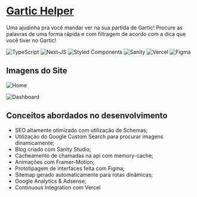 # [Gartic Helper](https://gartichelper.me/)

Uma ajudinha pra você mandar ver na sua partida de Gartic! Procure as palavras de uma forma rápida e com filtragem de acordo com a dica que você tiver no Gartic!

![TypeScript](https://img.shields.io/badge/TypeScript-007ACC?style=for-the-badge&logo=typescript&logoColor=white) ![Next-JS](https://img.shields.io/badge/next.js-000000?style=for-the-badge&logo=nextdotjs&logoColor=white) ![Styled Components](https://img.shields.io/badge/styled--components-DB7093?style=for-the-badge&logo=styled-components&logoColor=white) ![Sanity](https://img.shields.io/static/v1?label=&style=for-the-badge&logo=smashing-magazine&logoColor=white&message=SANITY&color=f03e2f) ![Vercel](https://img.shields.io/badge/Vercel-000000?style=for-the-badge&logo=vercel&logoColor=white) ![Figma](https://img.shields.io/badge/Figma-F24E1E?style=for-the-badge&logo=figma&logoColor=white)

## Imagens do Site

![Home](https://i.imgur.com/NaPVv3R.png)

![Dashboard](https://i.imgur.com/Enbt3yf.png)

## Conceitos abordados no desenvolvimento

- SEO altamente otimizado com utilização de Schemas;
- Utilização do Google Custom Search para procurar imagens dinamicamente;
- Blog criado com Sanity Studio;
- Cacheamento de chamadas na api com memory-cache;
- Animações com Framer-Motion;
- Prototipagem de interfaces feita com Figma;
- Sitemap gerado automaticamente para rotas dinâmicas;
- Google Analytics & Adsense;
- Continuous Integration com Vercel
